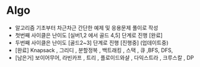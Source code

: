# Algo

- 알고리즘 기초부터 차근차근 간단한 예제 및 응용문제 풀이로 작성  
-  첫번째 사이클은 난이도 [실버1,2 에서 골드 4,5] 단계로 진행 [완료] 
-  두번째 사이클은 난이도 [골드2~3] 단계로 진행 [진행중] (업데이트중)
  - [완료]  Knapsack , 그리디 , 분할정복 , 백트래킹 , 스택 , 큐 ,BFS, DFS,
  - [남은거]  보이어무어, 라빈카프 , 트리 , 플로이드와샬 , 다익스트라 , 크루스칼 , DP
